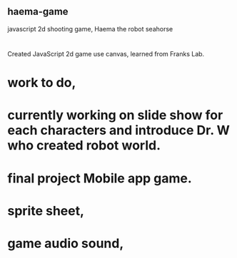 ## haema-game
javascript 2d shooting game, Haema the robot seahorse
#
Created JavaScript 2d game use canvas, learned from Franks Lab.
# work to do, 
# currently working on slide show for each characters and introduce Dr. W who created robot world.
# final project Mobile app game.
# sprite sheet, 
# game audio sound, 
